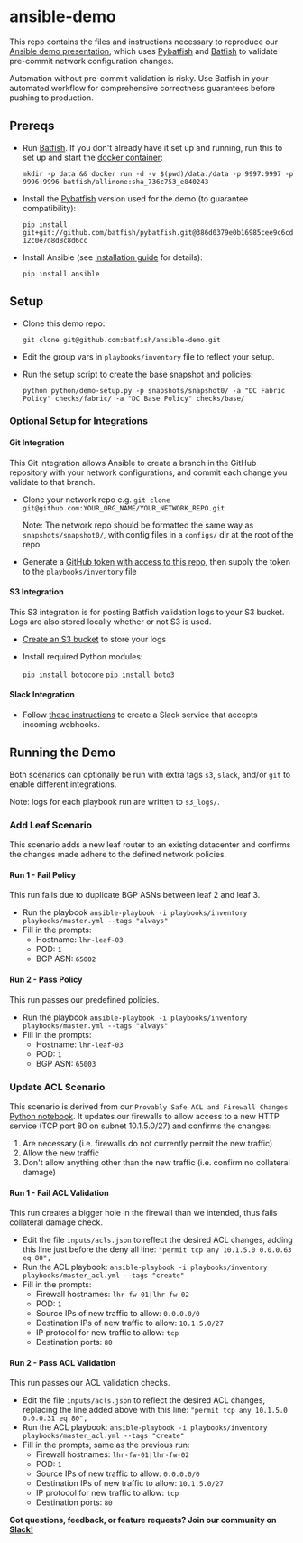 # ansible-demo
This repo contains the files and instructions necessary to reproduce our [Ansible demo presentation](https://www.ansible.com/resources/webinars-training/validating-pre-commit-network-configuration-changes-at-scale-with-batfish-ansible), which uses [Pybatfish](https://github.com/batfish/pybatfish) and [Batfish](https://github.com/batfish/batfish) to validate pre-commit network configuration changes.  

Automation without pre-commit validation is risky. Use Batfish in your automated workflow for comprehensive correctness guarantees before pushing to production.


## Prereqs

* Run [Batfish](https://github.com/batfish/batfish).  If you don't already have it set up and running, run this to set up and start the [docker container](https://github.com/batfish/docker/blob/master/batfish.md):

  `mkdir -p data && docker run -d -v $(pwd)/data:/data -p 9997:9997 -p 9996:9996 batfish/allinone:sha_736c753_e840243`
* Install the [Pybatfish](https://github.com/batfish/pybatfish) version used for the demo (to guarantee compatibility):

  `pip install git+git://github.com/batfish/pybatfish.git@386d0379e0b16985cee9c6cd12c0e7d8d8c8d6cc`
* Install Ansible (see [installation guide](https://docs.ansible.com/ansible/2.7/installation_guide/intro_installation.html) for details):

  `pip install ansible`

## Setup
* Clone this demo repo:

  `git clone git@github.com:batfish/ansible-demo.git`
* Edit the group vars in `playbooks/inventory` file to reflect your setup.
* Run the setup script to create the base snapshot and policies:

  `python python/demo-setup.py -p snapshots/snapshot0/ -a "DC Fabric Policy" checks/fabric/ -a "DC Base Policy" checks/base/`

### Optional Setup for Integrations

#### Git Integration
This Git integration allows Ansible to create a branch in the GitHub repository with your network configurations, and commit each change you validate to that branch.
* Clone your network repo e.g.
  `git clone git@github.com:YOUR_ORG_NAME/YOUR_NETWORK_REPO.git`

  Note: The network repo should be formatted the same way as `snapshots/snapshot0/`, with config files in a `configs/` dir at the root of the repo.
* Generate a [GitHub token with access to this repo](https://help.github.com/articles/creating-a-personal-access-token-for-the-command-line/), then supply the token to the `playbooks/inventory` file

#### S3 Integration
This S3 integration is for posting Batfish validation logs to your S3 bucket. Logs are also stored locally whether or not S3 is used.
* [Create an S3 bucket](https://docs.aws.amazon.com/AmazonS3/latest/gsg/CreatingABucket.html) to store your logs
* Install required Python modules:

  `pip install botocore`
  `pip install boto3`

#### Slack Integration
* Follow [these instructions](https://get.slack.help/hc/en-us/articles/115005265063-Incoming-WebHooks-for-Slack) to create a Slack service that accepts incoming webhooks.

## Running the Demo

Both scenarios can optionally be run with extra tags `s3`, `slack`, and/or `git` to enable different integrations.

Note: logs for each playbook run are written to `s3_logs/`.

### Add Leaf Scenario
This scenario adds a new leaf router to an existing datacenter and confirms the changes made adhere to the defined network policies.

#### Run 1 - Fail Policy
This run fails due to duplicate BGP ASNs between leaf 2 and leaf 3.

* Run the playbook `ansible-playbook -i playbooks/inventory playbooks/master.yml --tags "always"`
* Fill in the prompts:
  * Hostname: `lhr-leaf-03`
  * POD: `1`
  * BGP ASN: `65002`

#### Run 2 - Pass Policy
This run passes our predefined policies.

* Run the playbook `ansible-playbook -i playbooks/inventory playbooks/master.yml --tags "always"`
* Fill in the prompts:
  * Hostname: `lhr-leaf-03`
  * POD: `1`
  * BGP ASN: `65003`


### Update ACL Scenario
This scenario is derived from our `Provably Safe ACL and Firewall Changes` [Python notebook](https://github.com/batfish/pybatfish/blob/master/jupyter_notebooks/Provably%20Safe%20ACL%20and%20Firewall%20Changes.ipynb).  It updates our firewalls to allow access to a new HTTP service (TCP port 80 on subnet 10.1.5.0/27) and confirms the changes:
1) Are necessary (i.e. firewalls do not currently permit the new traffic)
2) Allow the new traffic
3) Don't allow anything other than the new traffic (i.e. confirm no collateral damage)

#### Run 1 - Fail ACL Validation
This run creates a bigger hole in the firewall than we intended, thus fails collateral damage check.

* Edit the file `inputs/acls.json` to reflect the desired ACL changes, adding this line just before the deny all line: `"permit tcp any 10.1.5.0 0.0.0.63 eq 80",`
* Run the ACL playbook: `ansible-playbook -i playbooks/inventory playbooks/master_acl.yml --tags "create"`
* Fill in the prompts:
  * Firewall hostnames: `lhr-fw-01|lhr-fw-02`
  * POD: `1`
  * Source IPs of new traffic to allow: `0.0.0.0/0`
  * Destination IPs of new traffic to allow: `10.1.5.0/27`
  * IP protocol for new traffic to allow: `tcp`
  * Destination ports: `80`

#### Run 2 - Pass ACL Validation
This run passes our ACL validation checks.

* Edit the file `inputs/acls.json` to reflect the desired ACL changes, replacing the line added above with this line: `"permit tcp any 10.1.5.0 0.0.0.31 eq 80",`
* Run the ACL playbook: `ansible-playbook -i playbooks/inventory playbooks/master_acl.yml --tags "create"`
* Fill in the prompts, same as the previous run:
  * Firewall hostnames: `lhr-fw-01|lhr-fw-02`
  * POD: `1`
  * Source IPs of new traffic to allow: `0.0.0.0/0`
  * Destination IPs of new traffic to allow: `10.1.5.0/27`
  * IP protocol for new traffic to allow: `tcp`
  * Destination ports: `80`

**Got questions, feedback, or feature requests? Join our community on [Slack!](https://join.slack.com/t/batfish-org/shared_invite/enQtMzA0Nzg2OTAzNzQ1LTUxOTJlY2YyNTVlNGQ3MTJkOTIwZTU2YjY3YzRjZWFiYzE4ODE5ODZiNjA4NGI5NTJhZmU2ZTllOTMwZDhjMzA)**
